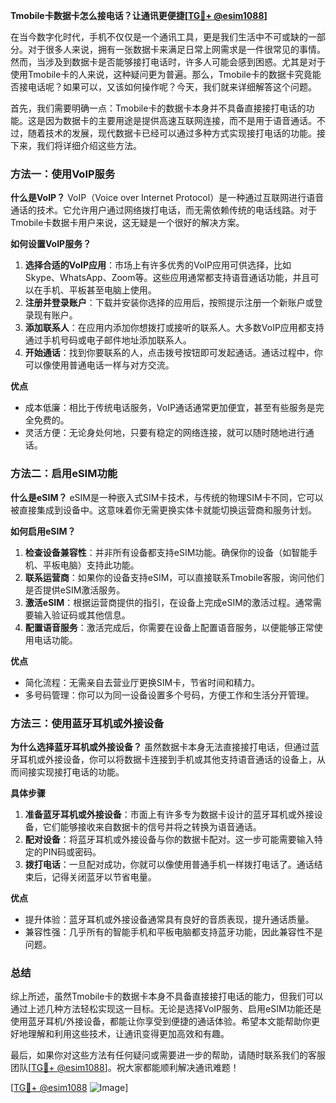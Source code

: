 **Tmobile卡数据卡怎么接电话？让通讯更便捷[[TG💪+ @esim1088](https://t.me/s/esim1088)]**

在当今数字化时代，手机不仅仅是一个通讯工具，更是我们生活中不可或缺的一部分。对于很多人来说，拥有一张数据卡来满足日常上网需求是一件很常见的事情。然而，当涉及到数据卡是否能够接打电话时，许多人可能会感到困惑。尤其是对于使用Tmobile卡的人来说，这种疑问更为普遍。那么，Tmobile卡的数据卡究竟能否接电话呢？如果可以，又该如何操作呢？今天，我们就来详细解答这个问题。

首先，我们需要明确一点：Tmobile卡的数据卡本身并不具备直接接打电话的功能。这是因为数据卡的主要用途是提供高速互联网连接，而不是用于语音通话。不过，随着技术的发展，现代数据卡已经可以通过多种方式实现接打电话的功能。接下来，我们将详细介绍这些方法。

### 方法一：使用VoIP服务

**什么是VoIP？**
VoIP（Voice over Internet Protocol）是一种通过互联网进行语音通话的技术。它允许用户通过网络拨打电话，而无需依赖传统的电话线路。对于Tmobile卡数据卡用户来说，这无疑是一个很好的解决方案。

**如何设置VoIP服务？**
1. **选择合适的VoIP应用**：市场上有许多优秀的VoIP应用可供选择，比如Skype、WhatsApp、Zoom等。这些应用通常都支持语音通话功能，并且可以在手机、平板甚至电脑上使用。
2. **注册并登录账户**：下载并安装你选择的应用后，按照提示注册一个新账户或登录现有账户。
3. **添加联系人**：在应用内添加你想拨打或接听的联系人。大多数VoIP应用都支持通过手机号码或电子邮件地址添加联系人。
4. **开始通话**：找到你要联系的人，点击拨号按钮即可发起通话。通话过程中，你可以像使用普通电话一样与对方交流。

**优点**
- 成本低廉：相比于传统电话服务，VoIP通话通常更加便宜，甚至有些服务是完全免费的。
- 灵活方便：无论身处何地，只要有稳定的网络连接，就可以随时随地进行通话。

### 方法二：启用eSIM功能

**什么是eSIM？**
eSIM是一种嵌入式SIM卡技术，与传统的物理SIM卡不同，它可以被直接集成到设备中。这意味着你无需更换实体卡就能切换运营商和服务计划。

**如何启用eSIM？**
1. **检查设备兼容性**：并非所有设备都支持eSIM功能。确保你的设备（如智能手机、平板电脑）支持此功能。
2. **联系运营商**：如果你的设备支持eSIM，可以直接联系Tmobile客服，询问他们是否提供eSIM激活服务。
3. **激活eSIM**：根据运营商提供的指引，在设备上完成eSIM的激活过程。通常需要输入验证码或其他信息。
4. **配置语音服务**：激活完成后，你需要在设备上配置语音服务，以便能够正常使用电话功能。

**优点**
- 简化流程：无需亲自去营业厅更换SIM卡，节省时间和精力。
- 多号码管理：你可以为同一设备设置多个号码，方便工作和生活分开管理。

### 方法三：使用蓝牙耳机或外接设备

**为什么选择蓝牙耳机或外接设备？**
虽然数据卡本身无法直接接打电话，但通过蓝牙耳机或外接设备，你可以将数据卡连接到手机或其他支持语音通话的设备上，从而间接实现接打电话的功能。

**具体步骤**
1. **准备蓝牙耳机或外接设备**：市面上有许多专为数据卡设计的蓝牙耳机或外接设备，它们能够接收来自数据卡的信号并将之转换为语音通话。
2. **配对设备**：将蓝牙耳机或外接设备与你的数据卡配对。这一步可能需要输入特定的PIN码或密码。
3. **拨打电话**：一旦配对成功，你就可以像使用普通手机一样拨打电话了。通话结束后，记得关闭蓝牙以节省电量。

**优点**
- 提升体验：蓝牙耳机或外接设备通常具有良好的音质表现，提升通话质量。
- 兼容性强：几乎所有的智能手机和平板电脑都支持蓝牙功能，因此兼容性不是问题。

### 总结

综上所述，虽然Tmobile卡的数据卡本身不具备直接接打电话的能力，但我们可以通过上述几种方法轻松实现这一目标。无论是选择VoIP服务、启用eSIM功能还是使用蓝牙耳机/外接设备，都能让你享受到便捷的通话体验。希望本文能帮助你更好地理解和利用这些技术，让通讯变得更加高效和有趣。

最后，如果你对这些方法有任何疑问或需要进一步的帮助，请随时联系我们的客服团队[[TG💪+ @esim1088](https://t.me/s/esim1088)]。祝大家都能顺利解决通讯难题！

[[TG💪+ @esim1088](https://t.me/s/esim1088) ![Image](https://i.postimg.cc/4NQfJmqS/Snipaste-2025-05-13-00-14-12.png)]
